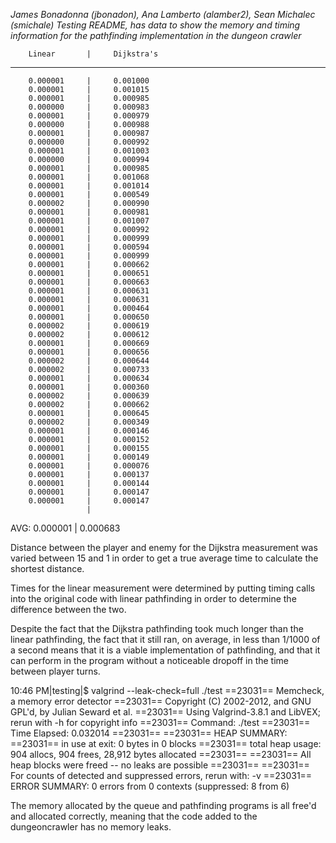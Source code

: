 *James Bonadonna (jbonadon), Ana Lamberto (alamber2), Sean Michalec (smichale)
Testing README, has data to show the memory and timing information for the pathfinding implementation in the dungeon crawler*

        Linear       |     Dijkstra's
-----------------------------------------
        0.000001     |     0.001000
        0.000001     |     0.001015
        0.000001     |     0.000985
        0.000000     |     0.000983
        0.000001     |     0.000979
        0.000000     |     0.000988
        0.000001     |     0.000987
        0.000000     |     0.000992
        0.000001     |     0.001003
        0.000000     |     0.000994
        0.000001     |     0.000985
        0.000001     |     0.001068
        0.000001     |     0.001014
        0.000001     |     0.000549
        0.000002     |     0.000990
        0.000001     |     0.000981
        0.000001     |     0.001007
        0.000001     |     0.000992
        0.000001     |     0.000999
        0.000001     |     0.000594
        0.000001     |     0.000999
        0.000001     |     0.000662
        0.000001     |     0.000651
        0.000001     |     0.000663
        0.000001     |     0.000631
        0.000001     |     0.000631
        0.000001     |     0.000464
        0.000001     |     0.000650
        0.000002     |     0.000619
        0.000002     |     0.000612
        0.000001     |     0.000669
        0.000001     |     0.000656
        0.000002     |     0.000644
        0.000002     |     0.000733
        0.000001     |     0.000634
        0.000001     |     0.000360
        0.000002     |     0.000639
        0.000002     |     0.000662
        0.000001     |     0.000645
        0.000002     |     0.000349
        0.000001     |     0.000146
        0.000001     |     0.000152
        0.000001     |     0.000155
        0.000001     |     0.000149
        0.000001     |     0.000076
        0.000001     |     0.000137
        0.000001     |     0.000144
        0.000001     |     0.000147
        0.000001     |     0.000147
                     |
AVG:    0.000001     |     0.000683

Distance between the player and enemy for the Dijkstra measurement was varied between 15 and 1 in order to get a true average time to calculate the shortest distance.

Times for the linear measurement were determined by putting timing calls into the original code with linear pathfinding in order to determine the difference between the two.

Despite the fact that the Dijkstra pathfinding took much longer than the linear pathfinding, the fact that it still ran, on average, in less than 1/1000 of a second means that it is a viable implementation of pathfinding, and that it can perform in the program without a noticeable dropoff in the time between player turns.


10:46 PM|testing|$ valgrind --leak-check=full ./test 
==23031== Memcheck, a memory error detector
==23031== Copyright (C) 2002-2012, and GNU GPL'd, by Julian Seward et al.
==23031== Using Valgrind-3.8.1 and LibVEX; rerun with -h for copyright info
==23031== Command: ./test
==23031== 
Time Elapsed: 0.032014
==23031== 
==23031== HEAP SUMMARY:
==23031==     in use at exit: 0 bytes in 0 blocks
==23031==   total heap usage: 904 allocs, 904 frees, 28,912 bytes allocated
==23031== 
==23031== All heap blocks were freed -- no leaks are possible
==23031== 
==23031== For counts of detected and suppressed errors, rerun with: -v
==23031== ERROR SUMMARY: 0 errors from 0 contexts (suppressed: 8 from 6)

The memory allocated by the queue and pathfinding programs is all free'd and allocated correctly, meaning that the code added to the dungeoncrawler has no memory leaks.
